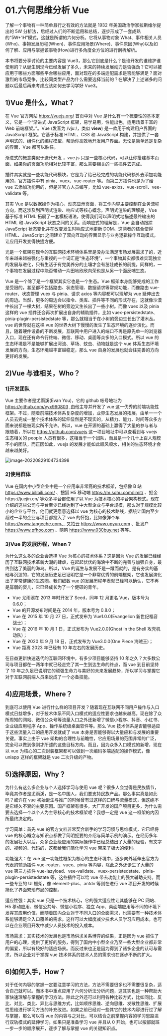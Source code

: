 # 01.六何思维分析 Vue

了解一个事物有一种简单且行之有效的方法就是 1932 年美国政治学家拉斯维尔提出的 5W 分析法，后经过人们的不断运用和总结，逐步形成了一套成熟的“5W+1H”模式，这就是所谓的六何分析。它将从事物对象 What、事件相关人员(Who)、事物发展历程(When)、事件应用场景(Where)、事件原因(Why)以及如何了解、应用与掌握该事物(How)进行多角度全方位的进行剖析解析。

本书将要分享讨论的主要内容是 Vue3，那么它到底是什么？是谁开发的谁维护谁使用的？从诞生到现今已经发展了多久，未来的持续发展动力是否强劲？它可以被应用于哪些方面哪些平台哪些应用，面对现在的多端适配需求是否能够满足？面对激烈的市场竞争，比较同类型产品为什么需要选择当前的？在解决了上述诸多的问题以后最后再来考虑应该如何去学习学好 Vue3。

## 1)Vue 是什么，What？

在 Vue 官方网站 https://vuejs.org/ 首页中对 Vue 是什么有一个概要性的基本定义，它是一个“渐进式 JavaScript 框架，易学易用，性能出色，适用场景丰富的 Web 前端框架。”。Vue (发音为 /vjuː/，类似 **view**) 是一款用于构建用户界面的 JavaScript 框架。它基于标准 HTML、CSS 和 JavaScript 构建，并提供了一套声明式的、组件化的编程模型，帮助你高效地开发用户界面。无论是简单还是复杂的界面，Vue 都可以胜任。

渐进式的概念类似于迭代开发 ，vue.js 只是一些核心代码，可以让你搭建基本页面，如果你的页面功能相对比较丰富，那么需要相关的一些插件去完成。

插件其实就是一些功能代码模块，它是为了给已经完成的功能代码额外去添加功能用的，官方插件中有 pinia、vuex、vue-router 等。而第三方插件也是为了给 vue 去添加功能用的，但是非官方人员编写，比如 vue-axios、vue-scroll、vee-validate 等。

其实 Vue 是以数据操作为核心，动态显示页面，将工作内容主要控制在业务流程方向，而这涉及到声明式渲染、响应式等核心概念。声明式渲染的理解是，Vue 基于标准 HTML 拓展了一套模板语法，使得我们可以声明式地描述最终输出的 HTML 和 JavaScript 状态之间的关系。而响应式的理解是，Vue 会自动跟踪 JavaScript 状态变化并在改变发生时响应式地更新 DOM。这两者的结合使得 HTML、JavaScript 之间建立了双向互动的界面显示与业务逻辑操作互动模式，让应用开发变得快捷方便。

光是一个框架在现今的互联网技术环境体系里是没办法满足市场发展需求了的，近年来越来越被强化与重视的一个词汇是“生态环境”，一个事物其实都很难实现独立的发展与进化，只有生活于有完美养分的土壤才会有茁壮成长的前提。同样的，一个事物在发展过程中能否带动一片田地欣欣向荣也是从另一个面反哺生态。

Vue 是一个除了是一个框架其实它也是一个生态。Vue 框架本身能够完成的工作是受限的，甚至都不包括路由、状态管理、数据请求等常规功能，而像路由 vue-router、状态管理 vuex 与 pinia、请求 axios 等内容都可以理解为 vue 延伸出去的周边。当然，更多的周边会以指令、类库、插件等不同的形式存在，这就像沙漠中长出了一棵大树，结果在树的旁边又生长出了一些小树。而像 vuex 以及 pinia 这样的 vue 插件还会再次扩展出自身的辅助插件，比如 vuex-persistedstate、pinia-plugin-persistedstate 等，那么就相当于在小树的旁边生长出了灌木丛。vue 的世界就在这棵 vue 的世界大树下慢慢的发生了生态环境的逐步演化。而且，随着硬件设备的不断发展，互联网中用户进入的端口不再是原先单一的浏览器入口，现在还有命令行终端、微信、移动、桌面等众多的入口模式。所以 vue 的生态环境是不是能够扩展出河流、草场、蚊虫、动物就是这个 vue 体系生态环境发展的方向，生态环境越丰富越稳定，那么 vue 自身的发展也就会往完善的方向更好的发展。

## 2)Vue 与谁相关，Who？

### 1]开发团队

Vue 主要作者是尤雨溪(Evan You)，它的 github 帐号地址为 https://github.com/yyx990803 ,由他主导并开发了 vue 这一优秀的前端功能性框架。不过，随着前端技术体系复杂度的增加，业界生态发展的拓展，由单一一个人员去完成一整个技术体系的延伸显然是不现实的，从精力、能力、时间等众多方面来说都是被现实所不允许。所以，vue 在开源的基础上赢得了大量的参与者与跟随着，所以在 https://github.com/vuejs 这一项目地址中可以查看到与 vuejs 生态相关的 people 人员有很多，这相当于一个团队，而且是一个几十上百人规模不小的团队，而正因如此，vuejs 的发展才能如此顺风顺水，相关的生态环境才会越来越美好。

![image-20220829104734398](http://qn.chinavanes.com/qiniu_picGo/image-20220829104734398.png)

### 2]使用群体

Vue 在国内中小型企业中是一个应用率非常高的技术框架，包括像 B 站 https://www.bilibili.com/ 、搜狐 H5 移动端 https://m.sohu.com/limit/ 、掘金https://juejin.cn/ 等众多平台都使用了以 Vue 为技术核心的平台架构模式。现在介绍的这些公司与平台至少已经达到了中大型企业与平台规模，那么对于规模比较小的企业与平台，他们就更愿意选择以 vue 为核心的技术路线，据统计国内至少超过一半的企业与项目都投入了 vue 的怀抱，比如像弹个车 https://www.tangeche.com、 又拍云 https://www.upyun.com 、批发户 https://www.pfhoo.com 、萌购 https://www.030buy.net 等等。

### 3)Vue 的发展历程，When？

为什么这么多的企业会选择 Vue 为核心的技术体系？这是因为 Vue 的发展已经经历了互联网技术革新大潮的肆虐，在起起伏伏的海浪中不断的完善与加强自身，最终到达了美丽的海岛。所以，Vue 的诞生与发展不是一蹴而就的，是有夯实的基础与沉淀的，它的发展历史足已证明它是一个非常优秀的前端框架，它也发展演化出了非常健康的生态圈。我们细数 vue 的发展历程年表就已经可以确认，它不再是孱弱的婴儿，它已经成长为了一个健硕的青年。

- Vue 尤雨溪在 2013 年时开发了 Seed，同年 12 月更名 Vue，版本号为 0.6.0；
- Vue 的开源发布时间是在 2014 年，版本号为 0.8.0；
- Vue 在 2015 年 10 月 27 日，正式发布为 Vue1.0.0(Evangelion 新世纪福音战士)；
- Vue 在 2016 年 10 月 1 日，正式发布为 Vue2.0.0(Ghost in the Shell 攻壳机动队)；
- Vue 在 2020 年 9 月 18 日，正式发布为 Vue3.0.0(One Piece 海贼王)；
- Vue 距离 2023 年已经有 10 年左右的发展历史。

在日益更新快速迭代的互联网环境中，有多少项目能够坚持 10 年之久？大多数公司与项目都在一两年中就已经走完了其一生到达生命的终点，而 vue 到目前坚持了 10 年之久足已说明它的顽强生命力与美好的未来发展趋势，所以学习与掌握它对于互联网前端人员来说成了一个必备技能。

## 4)应用场景，Where？

到底可以使用 Vue 进行什么样的项目开发？随着现在互联网不同用户操作与入口模式日益增多，对于技术体系不同入口模式的适应性要求也越来越高。现在除了众所周知的网站、微信公众号等流量入口之外还新增了微信小程序、抖音、小红书、企业级应用程序 App、操作系统级桌面软件等。那么 Vue 技术体系是否能够适应于这些流量入口的应用开发就成了 vue 本身是否能够得以大量应和与发展的重要关键。事实上由于 vue 架构的合理性与前瞻性，它应用场景的范围非常的广泛， 完全可以做到像刚才所述的这些目标方向。而且，因为众多入口模式的新增，现在以 vue 为核心的二次封装框架都可以做到一次编码多端适配的操作模式，像 uniapp 这样的框架就是 vue 二次升级的产物。

## 5)选择原因，Why？

为什么有这么多企业与个人选择学习与使用 vue 呢？很多人会觉得是民族情节，毕竟其作者是尤雨溪，是一名中国人，我们要支持民族产品。那么事实真是如此吗？或许在 vue 初始诞生与推广的时候曾有过这样的口碑与流量模式，但这绝不是它经久不衰的主要原因。国产框架有很多，大厂开发的国产项目更多，为什么需要去选择一个以个人为主导核心的技术框架呢？我想一定是 vue 这一框架的内因所最终决定的。

学习简单：首先 vue 的官方文档非常契合新手的学习习惯与思维模式，它已经将 vue 的核心概念与知识点都做了简明扼要的介绍与简单示例的演示。在经历多年的发展壮大以后，众多企业级应用的实际操作中已经总结出了大量的经验，有文字的、视频的、代码的，这都给我们简化学习 vue 带来了极大的便利。

功能强大：在 vue 这一功能性框架为核心的生态环境中，逐步向外延伸出官方为代表的辅助插件 vue-router、vuex、pinia 等内容，除此之外还诞生了大量的 vue 第三方插件 vue-lazyload、vee-validate、vuex-persistedstate、pinia-plugin-persistedstate 等，这些插件可以给 vue 带去功能上的强大辅助支持。而一些专业的 UI 框架，像 element-plus、antdv 等则在进行 vue 项目开发的时候简化了界面繁琐布局的控制。

适应性强：其实 vue 只是一个技术核心，它的强大适应性让其能够在 PC 网站、H5 移动应用、微信公共号、微信小程序、独立 App、桌面端应用等不同的环境下发挥其应用价值，而随着国内企业对于不同入口的全面需求，也需要有一种技术体系能够满足全入口覆盖的需求。这样可以大幅度减少技术人员学习应用成本，也可以在企业项目开发中减少人员技术的投入成本。

市场需求：其实技术的发展也是市场供求关系博弈的结果，正是因为 vue 抓住了用户的心理，提供了更好的服务，得到了国内中小型企业乃至一些大型企业都非常的偏爱，所以有较好的适应场景。而反过来也正是因为得到了诸多企业的认可与需求，所以企业对于掌握 vue 技术体系的技术人员的需求也在逐步不断的扩大。

## 6)如何入手，How？

对于任何内容的掌握一定要注意学习的方法，方法不需要很多也不需要很复杂，适合自己就可以。而本书中重点应用了六何分析法分析问题，这其实也是一种帮助大家快速理解与掌握的学习方法。除此之外还可以利用各种比较方式，比如同比、反比、对比、类比、异比与思维方式，比如顺序思维、逆向思维、发散性思维、扩展性思维进行学习方法的补充改进。如果之前已经对一些其它的技术内容进行过了解与掌握，那么可以将 vue 的内容与之对比，可以结合之前掌握内容的学习思路进行双轨模式的延伸学习。如果只是准备学习 vue 并且从 0 开始，也可以按部就班一步一步的顺序展开，逐步了解与掌握 vue 的关键知识点。
